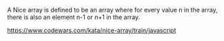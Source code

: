<!-- PROBLEM DOMAIN -->

A Nice array is defined to be an array where for every value n in the array, there is also an element n-1 or n+1 in the array.


<!-- LINK TO CHALLENGE -->

https://www.codewars.com/kata/nice-array/train/javascript
